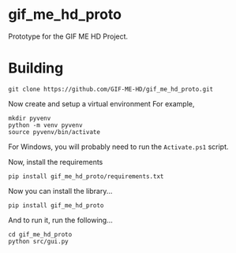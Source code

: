 # gif_me_hd_proto
Prototype for the GIF ME HD Project.

# Building

```
git clone https://github.com/GIF-ME-HD/gif_me_hd_proto.git
```

Now create and setup a virtual environment For example,
```
mkdir pyvenv
python -m venv pyvenv
source pyvenv/bin/activate
```

For Windows, you will probably need to run the `Activate.ps1` script.

Now, install the requirements
```
pip install gif_me_hd_proto/requirements.txt
```

Now you can install the library...
```
pip install gif_me_hd_proto
```

And to run it, run the following...
```
cd gif_me_hd_proto
python src/gui.py
```
